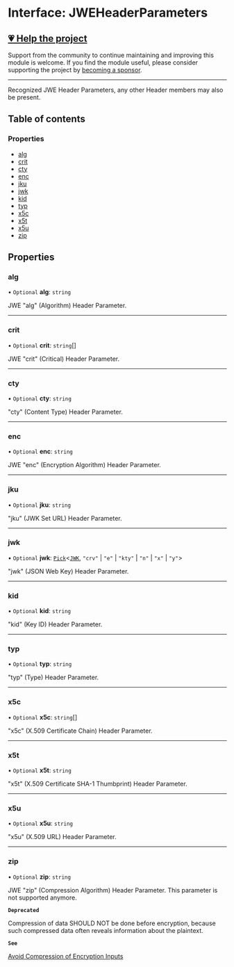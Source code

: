 # Interface: JWEHeaderParameters

## [💗 Help the project](https://github.com/sponsors/panva)

Support from the community to continue maintaining and improving this module is welcome. If you find the module useful, please consider supporting the project by [becoming a sponsor](https://github.com/sponsors/panva).

---

Recognized JWE Header Parameters, any other Header members may also be present.

## Table of contents

### Properties

- [alg](types.JWEHeaderParameters.md#alg)
- [crit](types.JWEHeaderParameters.md#crit)
- [cty](types.JWEHeaderParameters.md#cty)
- [enc](types.JWEHeaderParameters.md#enc)
- [jku](types.JWEHeaderParameters.md#jku)
- [jwk](types.JWEHeaderParameters.md#jwk)
- [kid](types.JWEHeaderParameters.md#kid)
- [typ](types.JWEHeaderParameters.md#typ)
- [x5c](types.JWEHeaderParameters.md#x5c)
- [x5t](types.JWEHeaderParameters.md#x5t)
- [x5u](types.JWEHeaderParameters.md#x5u)
- [zip](types.JWEHeaderParameters.md#zip)

## Properties

### alg

• `Optional` **alg**: `string`

JWE "alg" (Algorithm) Header Parameter.

___

### crit

• `Optional` **crit**: `string`[]

JWE "crit" (Critical) Header Parameter.

___

### cty

• `Optional` **cty**: `string`

"cty" (Content Type) Header Parameter.

___

### enc

• `Optional` **enc**: `string`

JWE "enc" (Encryption Algorithm) Header Parameter.

___

### jku

• `Optional` **jku**: `string`

"jku" (JWK Set URL) Header Parameter.

___

### jwk

• `Optional` **jwk**: [`Pick`]( https://www.typescriptlang.org/docs/handbook/utility-types.html#picktype-keys )<[`JWK`](types.JWK.md), ``"crv"`` \| ``"e"`` \| ``"kty"`` \| ``"n"`` \| ``"x"`` \| ``"y"``\>

"jwk" (JSON Web Key) Header Parameter.

___

### kid

• `Optional` **kid**: `string`

"kid" (Key ID) Header Parameter.

___

### typ

• `Optional` **typ**: `string`

"typ" (Type) Header Parameter.

___

### x5c

• `Optional` **x5c**: `string`[]

"x5c" (X.509 Certificate Chain) Header Parameter.

___

### x5t

• `Optional` **x5t**: `string`

"x5t" (X.509 Certificate SHA-1 Thumbprint) Header Parameter.

___

### x5u

• `Optional` **x5u**: `string`

"x5u" (X.509 URL) Header Parameter.

___

### zip

• `Optional` **zip**: `string`

JWE "zip" (Compression Algorithm) Header Parameter. This parameter is not supported anymore.

**`Deprecated`**

Compression of data SHOULD NOT be done before encryption, because such compressed
  data often reveals information about the plaintext.

**`See`**

[Avoid Compression of Encryption Inputs](https://www.rfc-editor.org/rfc/rfc8725#name-avoid-compression-of-encryp)

